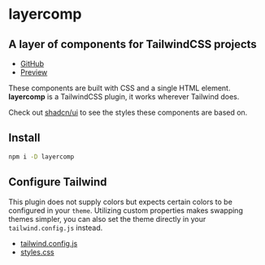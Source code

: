 # layercomp

## A layer of components for TailwindCSS projects

- [GitHub](https://github.com/rossrobino/layercomp)
- [Preview](https://layercomp.robino.dev)

These components are built with CSS and a single HTML element. **layercomp** is a TailwindCSS plugin, it works wherever Tailwind does.

Check out [shadcn/ui](https://ui.shadcn.com/) to see the styles these components are based on.

## Install

```bash
npm i -D layercomp
```

## Configure Tailwind

This plugin does not supply colors but expects certain colors to be configured in your `theme`. Utilizing custom properties makes swapping themes simpler, you can also set the theme directly in your `tailwind.config.js` instead.

- [tailwind.config.js](https://github.com/rossrobino/layercomp/blob/main/tailwind.config.js)
- [styles.css](https://github.com/rossrobino/layercomp/blob/main/src/app.postcss)
